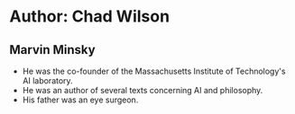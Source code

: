 # Author: Chad Wilson
## Marvin Minsky
- He was the co-founder of the Massachusetts Institute of Technology's AI laboratory.  
- He was an author of several texts concerning AI and philosophy.
- His father was an eye surgeon.
